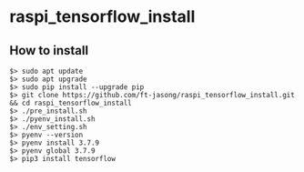 # raspi_tensorflow_install
## How to install
	$> sudo apt update
	$> sudo apt upgrade
	$> sudo pip install --upgrade pip
	$> git clone https://github.com/ft-jasong/raspi_tensorflow_install.git && cd raspi_tensorflow_install
	$> ./pre_install.sh
	$> ./pyenv_install.sh
	$> ./env_setting.sh
	$> pyenv --version
	$> pyenv install 3.7.9
	$> pyenv global 3.7.9
	$> pip3 install tensorflow

